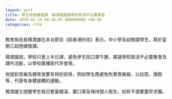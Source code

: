 ```yaml
---
layout: post
title: 學生將陸續復課　楊潤雄建議學校取消不必要集會
date: 2020-05-24 08:36:07.000000000 +08:00
categories: rthk
---
```


教育局局長楊潤雄在本台節目《給香港的信》表示，中小學及幼稚園學生，將於星期三起陸續復課。

楊潤雄說，學校只會上半日課，避免學生除口罩午膳，建議學校取消不必要集會及課外活動，以學校廣播取代早會等。

他提到音樂及體育堂要有特別安排，例如學生應避免吹奏管樂器、以拉筋、慢跑等，代替有身體接觸的運動。

楊潤雄又提醒學生每日要量體溫、戴口罩及保持個人衞生，如有不適要盡早求醫。
